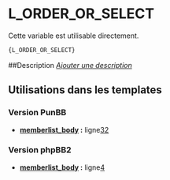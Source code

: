 # L_ORDER_OR_SELECT


Cette variable est utilisable directement.

```html
{L_ORDER_OR_SELECT}
```

##Description
[*Ajouter une description*](https://fa-tvars.appspot.com/var/L_ORDER_OR_SELECT)

## Utilisations dans les templates

### Version PunBB
* __[memberlist_body](../tpl/var/punbb/memberlist_body.md#readme) :__ ligne[32](../tpl/src/punbb/memberlist_body.tpl#L32)

### Version phpBB2
* __[memberlist_body](../tpl/var/subsilver/memberlist_body.md#readme) :__ ligne[4](../tpl/src/subsilver/memberlist_body.tpl#L4)
